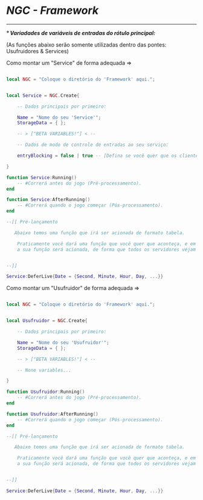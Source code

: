 #           **_NGC - Framework_**
_______________________________________________

___° Variadades de variáveis de entradas do rótulo principal:___

(As funções abaixo serão somente utilizadas dentro das pontes: Usufruidores & Services) 

 Como montar um "Service" de forma adequada => 

```lua

local NGC = "Coloque o diretório do 'Framework' aqui.";


local Service = NGC.Create{

    -- Dados principais por primeiro:

    Name = "Nome do seu 'Service'";
    StorageData = { };

    -- > ["BETA VARIABLES!"] < -- 

    -- Dados de modo de controle de entradas ao seu serviço:

    entryBlocking = false | true -- [Defina se você quer que os clientes possam acessar seu serviço ou não]

}

function Service:Running()
    -- #Correrá antes do jogo (Pré-processamento).
end

function Service:AfterRunning()
    -- #Correrá quando o jogo começar (Pós-processamento).
end

--[[ Pré-lançamento

   Abaixo temos uma função que irá ser acionada de formato tabela.

    Praticamente você dará uma função que você quer que aconteça, e em tal data
    a sua função será acionada, de forma que todos os servidores vejam um "Evento ao vivo" por assim dizer.


--]]

Service:DeferLive{Date = {Second, Minute, Hour, Day, ...}}

```

 Como montar um "Usufruidor" de forma adequada => 

```lua

local NGC = "Coloque o diretório do 'Framework' aqui.";


local Usufruidor = NGC.Create{

    -- Dados principais por primeiro:

    Name = "Nome do seu 'Usufruidor'";
    StorageData = { };

    -- > ["BETA VARIABLES!"] < -- 

    -- None variables...

}

function Usufruidor:Running()
    -- #Correrá antes do jogo (Pré-processamento).
end

function Usufruidor:AfterRunning()
    -- #Correrá quando o jogo começar (Pós-processamento).
end

--[[ Pré-lançamento

   Abaixo temos uma função que irá ser acionada de formato tabela.

    Praticamente você dará uma função que você quer que aconteça, e em tal data
    a sua função será acionada, de forma que todos os servidores vejam um "Evento ao vivo" por assim dizer.


--]]

Service:DeferLive{Date = {Second, Minute, Hour, Day, ...}}


```
